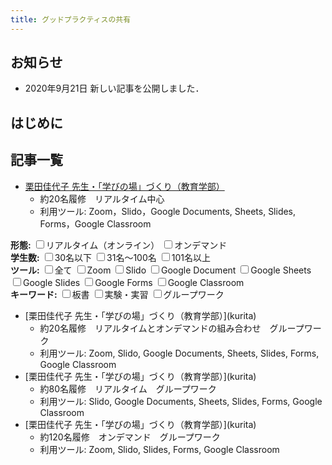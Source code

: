 ```yaml
---
title: グッドプラクティスの共有
---
```


<style type="text/css">

.search-box_label {
    font-weight: bold;
}
.is-hide {
    display: none;
}

</style>


<script type="text/javascript">

var searchBox = '.search-box'; // 絞り込む項目を選択するエリア
var listItem = '.list_item';   // 絞り込み対象のアイテム
var hideClass = 'is-hide';     // 絞り込み対象外の場合に付与されるclass名

$(function() {
    // 絞り込み項目を変更した時
    $(document).on('change', searchBox + ' input', function() {
        search_filter();
    });
});

/**
 * リストの絞り込みを行う
 */
function search_filter() {
    // 非表示状態を解除
    $(listItem).removeClass(hideClass);
    for (var i = 0; i < $(searchBox).length; i++) {
        var name = $(searchBox).eq(i).find('input').attr('name');
        // 選択されている項目を取得
        var searchData = get_selected_input_items(name);
        // 選択されている項目がない、またはALLを選択している場合は飛ばす
        if(searchData.length === 0 || searchData[0] === '') {
            continue;
        }
        // リスト内の各アイテムをチェック
        for (var j = 0; j < $(listItem).length; j++) {
            // アイテムに設定している項目を取得
            var itemData = get_setting_values_in_item($(listItem).eq(j), name);
            // 絞り込み対象かどうかを調べる
            var check = array_match_check(itemData, searchData);
            if(!check) {
                $(listItem).eq(j).addClass(hideClass);
            }
        }
    }
}

/**
 * inputで選択されている値の一覧を取得する
 * @param  {String} name 対象にするinputのname属性の値
 * @return {Array}       選択されているinputのvalue属性の値
 */
function get_selected_input_items(name) {
    var searchData = [];
    $('[name=' + name + ']:checked').each(function() {
        searchData.push($(this).val());
    });
    return searchData;
}

/**
 * リスト内のアイテムに設定している値の一覧を取得する
 * @param  {Object} target 対象にするアイテムのjQueryオブジェクト
 * @param  {String} data   対象にするアイテムのdata属性の名前
 * @return {Array}         対象にするアイテムのdata属性の値
 */
function get_setting_values_in_item(target, data) {
    var itemData = target.data(data);
    if(!Array.isArray(itemData)) {
        itemData = [itemData];
    }
    return itemData;
}

/**
 * 2つの配列内で一致する文字列があるかどうかを調べる
 * @param  {Array} arr1 調べる配列1
 * @param  {Array} arr2 調べる配列2
 * @return {Boolean}    一致する値があるかどうか
 */
function array_match_check(arr1, arr2) {
    // 絞り込み対象かどうかを調べる
    var arrCheck = false;
    for (var i = 0; i < arr1.length; i++) {
        if(arr2.indexOf(arr1[i]) >= 0) {
            arrCheck = true;
            break;
        }
    }
    return arrCheck;
}

</script>
## お知らせ

- 2020年9月21日 新しい記事を公開しました．

## はじめに

## 記事一覧

* [栗田佳代子 先生・「学びの場」づくり（教育学部）](kurita)
  * 約20名履修　リアルタイム中心
  * 利用ツール: Zoom，Slido，Google Documents, Sheets, Slides, Forms，Google Classroom


<form>
    <div class="search-box">
        <span class="search-box_label">形態:</span>
        <input type="checkbox" name="format" value="realtime_online">リアルタイム（オンライン）
        <input type="checkbox" name="format" value="ondemand">オンデマンド
    </div>
    <div class="search-box">
        <span class="search-box_label">学生数:</span>
        <input type="checkbox" name="number" value="lt30">30名以下
        <input type="checkbox" name="number" value="mt30-lt100">31名～100名
        <input type="checkbox" name="number" value="mt100">101名以上
    </div>
    <div class="search-box">
        <span class="search-box_label">ツール:</span>
        <input type="checkbox" name="tool" value="">全て
        <input type="checkbox" name="tool" value="zoom">Zoom
        <input type="checkbox" name="tool" value="slido">Slido
        <input type="checkbox" name="tool" value="google-document">Google Document
        <input type="checkbox" name="tool" value="google-sheets">Google Sheets
        <input type="checkbox" name="tool" value="google-slides">Google Slides
        <input type="checkbox" name="tool" value="google-forms">Google Forms
        <input type="checkbox" name="tool" value="google-classroom">Google Classroom
    </div>
    <div class="search-box">
        <span class="search-box_label">キーワード:</span>
        <input type="checkbox" name="keyword" value="hand-writing">板書
        <input type="checkbox" name="keyword" value="experiment">実験・実習
        <input type="checkbox" name="keyword" value="group-work">グループワーク
    </div>
</form>


<ul class="list">
    <li class="list_item" data-format='["realtime_online", "ondemand"]' data-number='lt30', data-tool='["zoom", "slido", "google-document", "google-sheets", "google-slides", "google-forms", "google-classroom"]' data-keyword='["group-work"]'>
        [栗田佳代子 先生・「学びの場」づくり（教育学部）](kurita)<br>
        <ul>
            <li>約20名履修　リアルタイムとオンデマンドの組み合わせ　グループワーク</li>
            <li>利用ツール: Zoom, Slido, Google Documents, Sheets, Slides, Forms, Google Classroom</li>
        </ul>
    </li>
    <li class="list_item" data-format='["realtime_online"]' data-number='mt30-lt100', data-tool='["slido", "google-document", "google-sheets", "google-slides", "google-forms", "google-classroom"]' data-keyword='["group-work"]'>
        [栗田佳代子 先生・「学びの場」づくり（教育学部）](kurita)<br>
        <ul>
            <li>約80名履修　リアルタイム　グループワーク</li>
            <li>利用ツール: Slido, Google Documents, Sheets, Slides, Forms, Google Classroom</li>
        </ul>
    </li>
    <li class="list_item" data-format='["ondemand"]' data-number='mt100', data-tool='["zoom", "slido", "google-slides", "google-forms", "google-classroom"]' data-keyword='["group-work"]'>
        [栗田佳代子 先生・「学びの場」づくり（教育学部）](kurita)<br>
        <ul>
            <li>約120名履修　オンデマンド　グループワーク</li>
            <li>利用ツール: Zoom, Slido, Slides, Forms, Google Classroom</li>
        </ul>
    </li>

</ul>